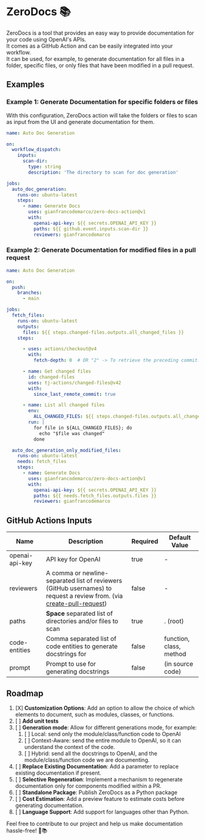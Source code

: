 # ZeroDocs 📚

ZeroDocs is a tool that provides an easy way to provide documentation for your code using OpenAI's APIs.  
It comes as a GitHub Action and can be easily integrated into your workflow.  
It can be used, for example, to generate documentation for all files in a folder, specific files, or only files that have been modified in a pull request. 

## Examples

### Example 1: Generate Documentation for specific folders or files

With this configuration, ZeroDocs action will take the folders or files to scan as input from the UI and generate documentation for them.

```yaml
name: Auto Doc Generation

on:
  workflow_dispatch:
    inputs:
      scan-dir:
        type: string
        description: 'The directory to scan for doc generation'

jobs:
  auto_doc_generation:
    runs-on: ubuntu-latest
    steps:
      - name: Generate Docs
        uses: gianfrancodemarco/zero-docs-action@v1
        with:
          openai-api-key: ${{ secrets.OPENAI_API_KEY }}
          paths: ${{ github.event.inputs.scan-dir }}
          reviewers: gianfrancodemarco
```

### Example 2: Generate Documentation for modified files in a pull request
```yaml
name: Auto Doc Generation

on:
  push:
    branches:
      - main

jobs:
  fetch_files:
    runs-on: ubuntu-latest
    outputs:
      files: ${{ steps.changed-files.outputs.all_changed_files }}
    steps:

      - uses: actions/checkout@v4
        with:
          fetch-depth: 0  # OR "2" -> To retrieve the preceding commit.

      - name: Get changed files
        id: changed-files
        uses: tj-actions/changed-files@v42
        with:
          since_last_remote_commit: true 

      - name: List all changed files
        env:
          ALL_CHANGED_FILES: ${{ steps.changed-files.outputs.all_changed_files }}
        run: |
          for file in ${ALL_CHANGED_FILES}; do
            echo "$file was changed"
          done

  auto_doc_generation_only_modified_files:
    runs-on: ubuntu-latest
    needs: fetch_files
    steps:
      - name: Generate Docs
        uses: gianfrancodemarco/zero-docs-action@v1
        with:
          openai-api-key: ${{ secrets.OPENAI_API_KEY }}
          paths: ${{ needs.fetch_files.outputs.files }}
          reviewers: gianfrancodemarco
```

## GitHub Actions Inputs

| Name            | Description                               | Required | Default Value |
|-----------------|-------------------------------------------|----------|---------------|
| openai-api-key  | API key for OpenAI                        | true     | -             |
| reviewers       | A comma or newline-separated list of reviewers (GitHub usernames) to request a review from. (via [create-pull-request](https://github.com/peter-evans/create-pull-request))    | false    | -
| paths           | **Space** separated list of directories and/or files to scan | true     | . (root)     |
| code-entities   | Comma separated list of code entities to generate docstrings for | false    | function, class, method |
| prompt          | Prompt to use for generating docstrings   | false    | (in source code)             |

## Roadmap

1. [X] **Customization Options**: Add an option to allow the choice of which elements to document, such as modules, classes, or functions.
2. [ ] **Add unit tests**
3. [ ] **Generation mode**: Allow for different generations mode, for example:
   1. [ ] Local: send only the module/class/function code to OpenAI
   2. [ ] Context-Aware: send the entire module to OpenAI, so it can understand the context of the code.
   3. [ ] Hybrid: send all the docstrings to OpenAI, and the module/class/function code we are documenting.
4. [ ] **Replace Existing Documentation**: Add a parameter to replace existing documentation if present.
5. [ ] **Selective Regeneration**: Implement a mechanism to regenerate documentation only for components modified within a PR.
6. [ ] **Standalone Package**: Publish ZeroDocs as a Python package
7. [ ] **Cost Estimation**: Add a preview feature to estimate costs before generating documentation.
8. [ ] **Language Support**: Add support for languages other than Python.


Feel free to contribute to our project and help us make documentation hassle-free! 🚀📚
